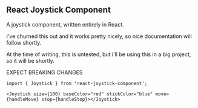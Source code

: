 ## React Joystick Component
A joystick component, written entirely in React. 

I've churned this out and it works pretty nicely, so nice documentation will follow shortly.

At the time of writing, this is untested, but i'll be using this in a big project, so it will be shortly. 

EXPECT BREAKING CHANGES 
```
import { Joystick } from 'react-joystick-component';
```


```React
<Joystick size={100} baseColor="red" stickColor="blue" move={handleMove} stop={handleStop}></Joystick>
```
